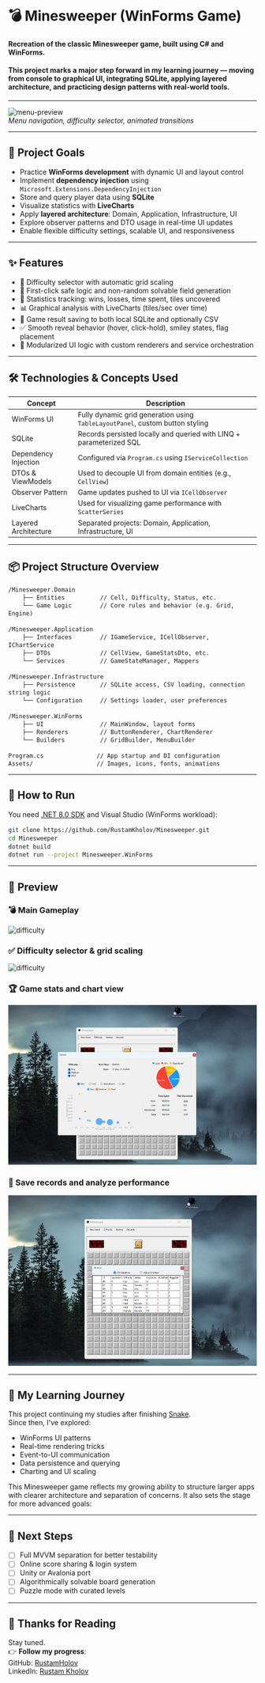 # 💣 Minesweeper (WinForms Game)

#### Recreation of the classic Minesweeper game, built using C# and WinForms.  
#### This project marks a major step forward in my learning journey — moving from console to graphical UI, integrating SQLite, applying layered architecture, and practicing design patterns with real-world tools.

---

![menu-preview](Assets/Main.gif)  
*Menu navigation, difficulty selector, animated transitions*

---

## 🎯 Project Goals

+ Practice **WinForms development** with dynamic UI and layout control  
+ Implement **dependency injection** using `Microsoft.Extensions.DependencyInjection`  
+ Store and query player data using **SQLite**  
+ Visualize statistics with **LiveCharts**  
+ Apply **layered architecture**: Domain, Application, Infrastructure, UI  
+ Explore observer patterns and DTO usage in real-time UI updates  
+ Enable flexible difficulty settings, scalable UI, and responsiveness

---

## ✨ Features

+ 🔧 Difficulty selector with automatic grid scaling
+ 🧠 First-click safe logic and non-random solvable field generation
+ 🧮 Statistics tracking: wins, losses, time spent, tiles uncovered
+ 📊 Graphical analysis with LiveCharts (tiles/sec over time)
+ 💾 Game result saving to both local SQLite and optionally CSV
+ ✅ Smooth reveal behavior (hover, click-hold), smiley states, flag placement
+ 🧩 Modularized UI logic with custom renderers and service orchestration

---

## 🛠️ Technologies & Concepts Used

Concept | Description
---|---
WinForms UI | Fully dynamic grid generation using `TableLayoutPanel`, custom button styling
SQLite | Records persisted locally and queried with LINQ + parameterized SQL
Dependency Injection | Configured via `Program.cs` using `IServiceCollection`
DTOs & ViewModels | Used to decouple UI from domain entities (e.g., `CellView`)
Observer Pattern | Game updates pushed to UI via `ICellObserver`
LiveCharts | Used for visualizing game performance with `ScatterSeries`
Layered Architecture | Separated projects: Domain, Application, Infrastructure, UI

---

## 📦 Project Structure Overview

```plaintext
/Minesweeper.Domain
    ├── Entities          // Cell, Difficulty, Status, etc.
    └── Game Logic        // Core rules and behavior (e.g. Grid, Engine)

/Minesweeper.Application
    ├── Interfaces        // IGameService, ICellObserver, IChartService
    ├── DTOs              // CellView, GameStatsDto, etc.
    └── Services          // GameStateManager, Mappers

/Minesweeper.Infrastructure
    ├── Persistence       // SQLite access, CSV loading, connection string logic
    └── Configuration     // Settings loader, user preferences

/Minesweeper.WinForms
    ├── UI                // MainWindow, layout forms
    ├── Renderers         // ButtonRenderer, ChartRenderer
    └── Builders          // GridBuilder, MenuBuilder

Program.cs               // App startup and DI configuration
Assets/                  // Images, icons, fonts, animations
```

---

## 🚀 How to Run

You need [.NET 8.0 SDK](https://dotnet.microsoft.com/en-us/download/dotnet/8.0) and Visual Studio (WinForms workload):

```bash
git clone https://github.com/RustamKholov/Minesweeper.git
cd Minesweeper
dotnet build
dotnet run --project Minesweeper.WinForms
```

---

## 📸 Preview

### 💣 Main Gameplay
![difficulty](Assets/GamePlay.gif)

### ✅ Difficulty selector & grid scaling
![difficulty](Assets/Difficulty.gif)

### 🏆 Game stats and chart view
![chart](Assets/Stat.png)

### 💾 Save records and analyze performance
![records](Assets/Records.png)

---

## 🚀 My Learning Journey

This project continuing my studies after finishing [Snake](https://github.com/RustamHolov/Snake).  
Since then, I've explored:

- WinForms UI patterns
- Real-time rendering tricks
- Event-to-UI communication
- Data persistence and querying
- Charting and UI scaling

This Minesweeper game reflects my growing ability to structure larger apps with clearer architecture and separation of concerns. It also sets the stage for more advanced goals:

---

## 🔮 Next Steps

- [ ] Full MVVM separation for better testability
- [ ] Online score sharing & login system
- [ ] Unity or Avalonia port
- [ ] Algorithmically solvable board generation
- [ ] Puzzle mode with curated levels

---

## 🙌 Thanks for Reading

Stay tuned.  
👉 **Follow my progress**:  
GitHub: [RustamHolov](https://github.com/RustamHolov)  
LinkedIn: [Rustam Kholov](https://www.linkedin.com/in/rustam-kholov/)

